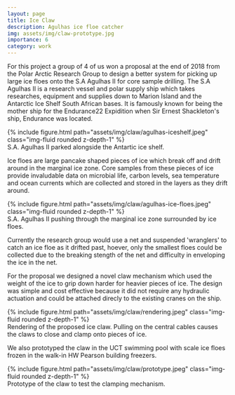 ```yaml
---
layout: page
title: Ice Claw
description: Agulhas ice floe catcher
img: assets/img/claw-prototype.jpg
importance: 6
category: work
---
```


For this project a group of 4 of us won a proposal at the end of 2018 from the Polar Arctic Research Group to design a better system for picking up large ice floes onto the S.A Agulhas II for core sample drilling. The S.A Agulhas II is a research vessel and polar supply ship which takes researches, equipment and supplies down to Marion Island and the Antarctic Ice Shelf South African bases. It is famously known for being the mother ship for the Endurance22 Expidition when Sir Ernest Shackleton's ship, Endurance was located.

<div class="row">
    <div class="col-sm mt-3 mt-md-0">
        {% include figure.html path="assets/img/claw/agulhas-iceshelf.jpeg" class="img-fluid rounded z-depth-1" %}
    </div>
</div>
<div class="caption">
    S.A. Agulhas II parked alongside the Antartic ice shelf.
</div>

Ice floes are large pancake shaped pieces of ice which break off and drift around in the marginal ice zone. Core samples from these pieces of ice provide invaludable data on microbial life, carbon levels, sea temperature and ocean currents which are collected and stored in the layers as they drift around. 

<div class="row">
    <div class="col-sm mt-3 mt-md-0">
        {% include figure.html path="assets/img/claw/agulhas-ice-floes.jpeg" class="img-fluid rounded z-depth-1" %}
    </div>
</div>
<div class="caption">
    S.A. Agulhas II pushing through the marginal ice zone surrounded by ice floes.
</div>

Currently the research group would use a net and suspended 'wranglers' to catch an ice floe as it drifted past, hoever, only the smallest floes could be collected due to the breaking stength of the net and difficulty in enveloping the ice in the net.

For the proposal we designed a novel claw mechanism which used the weight of the ice to grip down harder for heavier pieces of ice. The design was simple and cost effective because it did not require any hydraulic actuation and could be attached direcly to the existing cranes on the ship.

<div class="row">
    <div class="col-sm mt-3 mt-md-0">
        {% include figure.html path="assets/img/claw/rendering.jpeg" class="img-fluid rounded z-depth-1" %}
    </div>
</div>
<div class="caption">
    Rendering of the proposed ice claw. Pulling on the central cables causes the claws to close and clamp onto pieces of ice.
</div>

We also prototyped the claw in the UCT swimming pool with scale ice floes frozen in the walk-in HW Pearson building freezers.

<div class="row">
    <div class="col-sm mt-3 mt-md-0">
        {% include figure.html path="assets/img/claw/prototype.jpeg" class="img-fluid rounded z-depth-1" %}
    </div>
</div>
<div class="caption">
    Prototype of the claw to test the clamping mechanism.
</div>

